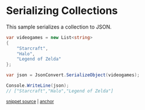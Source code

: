# Serializing Collections

This sample serializes a collection to JSON.

<!-- snippet: SerializeCollection -->
<a id='snippet-SerializeCollection'></a>
```cs
var videogames = new List<string>
{
    "Starcraft",
    "Halo",
    "Legend of Zelda"
};

var json = JsonConvert.SerializeObject(videogames);

Console.WriteLine(json);
// ["Starcraft","Halo","Legend of Zelda"]
```
<sup><a href='/src/ArgonTests/Documentation/Samples/Serializer/SerializeCollection.cs#L10-L24' title='Snippet source file'>snippet source</a> | <a href='#snippet-SerializeCollection' title='Start of snippet'>anchor</a></sup>
<!-- endSnippet -->
